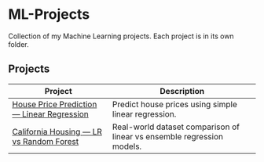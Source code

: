# ML-Projects

Collection of my Machine Learning projects. Each project is in its own folder.

## Projects

| Project | Description |
|---------|-------------|
| [House Price Prediction — Linear Regression](HousePricePrediction) | Predict house prices using simple linear regression. |
| [California Housing — LR vs Random Forest](CaliforniaHousing) | Real-world dataset comparison of linear vs ensemble regression models. |
